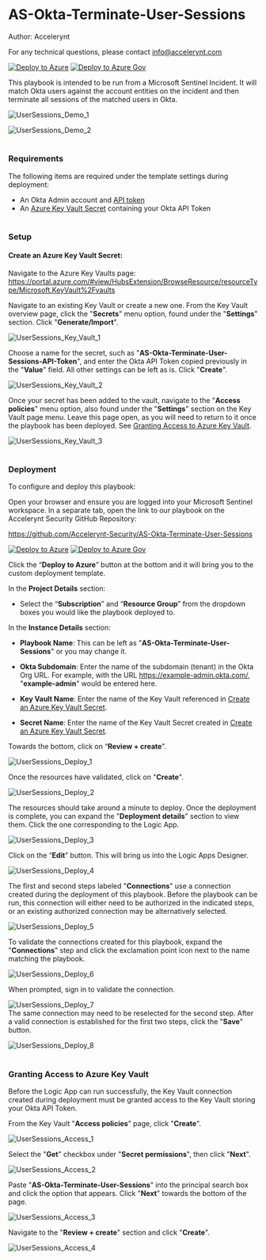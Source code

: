 # AS-Okta-Terminate-User-Sessions

Author: Accelerynt

For any technical questions, please contact info@accelerynt.com  

[![Deploy to Azure](https://aka.ms/deploytoazurebutton)](https://portal.azure.com/#create/Microsoft.Template/uri/https%3A%2F%2Fraw.githubusercontent.com%2FAccelerynt-Security%2FAS-Okta-Terminate-User-Sessions%2Fmain%2Fazuredeploy.json)
[![Deploy to Azure Gov](https://aka.ms/deploytoazuregovbutton)](https://portal.azure.us/#create/Microsoft.Template/uri/https%3A%2F%2Fraw.githubusercontent.com%2FAccelerynt-Security%2FAS-Okta-Terminate-User-Sessions%2Fmain%2Fazuredeploy.json)       

This playbook is intended to be run from a Microsoft Sentinel Incident. It will match Okta users against the account entities on the incident and then terminate all sessions of the matched users in Okta.

![UserSessions_Demo_1](Images/UserSessions_Demo_1.png)

![UserSessions_Demo_2](Images/UserSessions_Demo_2.png)


#
### Requirements

The following items are required under the template settings during deployment: 

* An Okta Admin account and [API token](https://developer.okta.com/docs/guides/create-an-api-token/main/)
* An [Azure Key Vault Secret](https://github.com/Accelerynt-Security/AS-Okta-Terminate-User-Sessions#create-an-azure-key-vault-secret) containing your Okta API Token 


# 
### Setup


#### Create an Azure Key Vault Secret:

Navigate to the Azure Key Vaults page: https://portal.azure.com/#view/HubsExtension/BrowseResource/resourceType/Microsoft.KeyVault%2Fvaults

Navigate to an existing Key Vault or create a new one. From the Key Vault overview page, click the "**Secrets**" menu option, found under the "**Settings**" section. Click "**Generate/Import**".

![UserSessions_Key_Vault_1](Images/UserSessions_Key_Vault_1.png)

Choose a name for the secret, such as "**AS-Okta-Terminate-User-Sessions-API-Token**", and enter the Okta API Token copied previously in the "**Value**" field. All other settings can be left as is. Click "**Create**". 

![UserSessions_Key_Vault_2](Images/UserSessions_Key_Vault_2.png)

Once your secret has been added to the vault, navigate to the "**Access policies**" menu option, also found under the "**Settings**" section on the Key Vault page menu. Leave this page open, as you will need to return to it once the playbook has been deployed. See [Granting Access to Azure Key Vault](https://github.com/Accelerynt-Security/AS-Okta-Terminate-User-Sessions#granting-access-to-azure-key-vault).

![UserSessions_Key_Vault_3](Images/UserSessions_Key_Vault_3.png)


#
### Deployment                                                                                                         
                                                                                                        
To configure and deploy this playbook:
 
Open your browser and ensure you are logged into your Microsoft Sentinel workspace. In a separate tab, open the link to our playbook on the Accelerynt Security GitHub Repository:

https://github.com/Accelerynt-Security/AS-Okta-Terminate-User-Sessions

[![Deploy to Azure](https://aka.ms/deploytoazurebutton)](https://portal.azure.com/#create/Microsoft.Template/uri/https%3A%2F%2Fraw.githubusercontent.com%2FAccelerynt-Security%2FAS-Okta-Terminate-User-Sessions%2Fmain%2Fazuredeploy.json)
[![Deploy to Azure Gov](https://aka.ms/deploytoazuregovbutton)](https://portal.azure.us/#create/Microsoft.Template/uri/https%3A%2F%2Fraw.githubusercontent.com%2FAccelerynt-Security%2FAS-Okta-Terminate-User-Sessions%2Fmain%2Fazuredeploy.json)                                             

Click the “**Deploy to Azure**” button at the bottom and it will bring you to the custom deployment template.

In the **Project Details** section:

* Select the “**Subscription**” and “**Resource Group**” from the dropdown boxes you would like the playbook deployed to.  

In the **Instance Details** section:   

* **Playbook Name**: This can be left as "**AS-Okta-Terminate-User-Sessions**" or you may change it.  

* **Okta Subdomain**: Enter the name of the subdomain (tenant) in the Okta Org URL. For example, with the URL https://example-admin.okta.com/, "**example-admin**" would be entered here.

* **Key Vault Name**: Enter the name of the Key Vault referenced in [Create an Azure Key Vault Secret](https://github.com/Accelerynt-Security/AS-Okta-Terminate-User-Sessions#create-an-azure-key-vault-secret).

* **Secret Name**: Enter the name of the Key Vault Secret created in [Create an Azure Key Vault Secret](https://github.com/Accelerynt-Security/AS-Okta-Terminate-User-Sessions#create-an-azure-key-vault-secret).

Towards the bottom, click on “**Review + create**”. 

![UserSessions_Deploy_1](Images/UserSessions_Deploy_1.png)

Once the resources have validated, click on "**Create**".

![UserSessions_Deploy_2](Images/UserSessions_Deploy_2.png)

The resources should take around a minute to deploy. Once the deployment is complete, you can expand the "**Deployment details**" section to view them.
Click the one corresponding to the Logic App.

![UserSessions_Deploy_3](Images/UserSessions_Deploy_3.png)

Click on the “**Edit**” button. This will bring us into the Logic Apps Designer.

![UserSessions_Deploy_4](Images/UserSessions_Deploy_4.png)

The first and second steps labeled "**Connections**" use a connection created during the deployment of this playbook. Before the playbook can be run, this connection will either need to be authorized in the indicated steps, or an existing authorized connection may be alternatively selected.  

![UserSessions_Deploy_5](Images/UserSessions_Deploy_5.png)

To validate the connections created for this playbook, expand the "**Connections**" step and click the exclamation point icon next to the name matching the playbook.
                                                                                                
![UserSessions_Deploy_6](Images/UserSessions_Deploy_6.png)

When prompted, sign in to validate the connection.                                                                                                
                                                                                                
![UserSessions_Deploy_7](Images/UserSessions_Deploy_7.png)                                                                                                                                                                                                                                                   
The same connection may need to be reselected for the second step. After a valid connection is established for the first two steps, click the "**Save**" button.

![UserSessions_Deploy_8](Images/UserSessions_Deploy_8.png)  

#
### Granting Access to Azure Key Vault

Before the Logic App can run successfully, the Key Vault connection created during deployment must be granted access to the Key Vault storing your Okta API Token.

From the Key Vault "**Access policies**" page, click "**Create**".

![UserSessions_Access_1](Images/UserSessions_Access_1.png)

Select the "**Get**" checkbox under "**Secret permissions**", then click "**Next**".

![UserSessions_Access_2](Images/UserSessions_Access_2.png)

Paste "**AS-Okta-Terminate-User-Sessions**" into the principal search box and click the option that appears. Click "**Next**" towards the bottom of the page.

![UserSessions_Access_3](Images/UserSessions_Access_3.png)

Navigate to the "**Review + create**" section and click "**Create**".

![UserSessions_Access_4](Images/UserSessions_Access_4.png)
